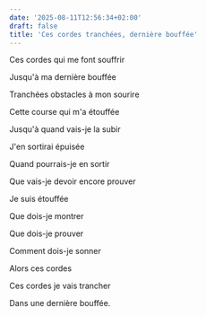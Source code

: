 ```yaml
---
date: '2025-08-11T12:56:34+02:00'
draft: false
title: 'Ces cordes tranchées, dernière bouffée'
---
```


Ces cordes qui me font souffrir

Jusqu'à ma dernière bouffée 

Tranchées obstacles à mon sourire 

Cette course qui m'a étouffée

Jusqu'à quand vais-je la subir

J'en sortirai épuisée

Quand pourrais-je en sortir

Que vais-je devoir encore prouver

Je suis étouffée 

Que dois-je montrer

Que dois-je prouver

Comment dois-je sonner

Alors ces cordes

Ces cordes je vais trancher

Dans une dernière bouffée.
